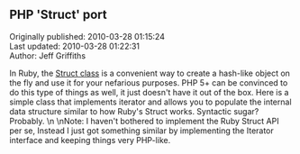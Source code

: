 ## PHP 'Struct' port  
Originally published: 2010-03-28 01:15:24  
Last updated: 2010-03-28 01:22:31  
Author: Jeff Griffiths  
  
In Ruby, the [Struct class](http://ruby-doc.org/core/classes/Struct.html) is a convenient way to create a hash-like object on the fly and use it for your nefarious purposes. PHP 5+ can be convinced to do this type of things as well, it just doesn't have it out of the box. Here is a simple class that implements iterator and allows you to populate the internal data structure similar to how Ruby's Struct works. Syntactic sugar? Probably.\n\nNote: I haven't bothered to implement the Ruby Struct API per se, Instead I just got something similar by implementing the Iterator interface and keeping things very PHP-like.